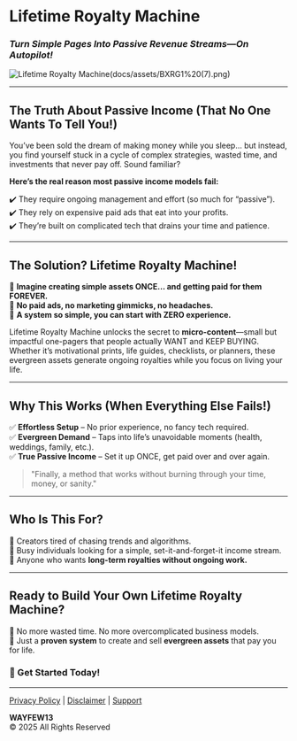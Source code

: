 

# **Lifetime Royalty Machine**
### *Turn Simple Pages Into Passive Revenue Streams—On Autopilot!*

![Lifetime Royalty Machine(docs/assets/BXRG1%20(7).png)](https://google.com)


---

## **The Truth About Passive Income (That No One Wants To Tell You!)**

You’ve been sold the dream of making money while you sleep… but instead, you find yourself stuck in a cycle of complex strategies, wasted time, and investments that never pay off. Sound familiar?

**Here’s the real reason most passive income models fail:**

✔️ They require ongoing management and effort (so much for “passive”).  
✔️ They rely on expensive paid ads that eat into your profits.  
✔️ They’re built on complicated tech that drains your time and patience.  

---

## **The Solution? Lifetime Royalty Machine!**

🔹 **Imagine creating simple assets ONCE… and getting paid for them FOREVER.**  
🔹 **No paid ads, no marketing gimmicks, no headaches.**  
🔹 **A system so simple, you can start with ZERO experience.**  

Lifetime Royalty Machine unlocks the secret to **micro-content**—small but impactful one-pagers that people actually WANT and KEEP BUYING. Whether it’s motivational prints, life guides, checklists, or planners, these evergreen assets generate ongoing royalties while you focus on living your life.

---

## **Why This Works (When Everything Else Fails!)**

✅ **Effortless Setup** – No prior experience, no fancy tech required.  
✅ **Evergreen Demand** – Taps into life’s unavoidable moments (health, weddings, family, etc.).  
✅ **True Passive Income** – Set it up ONCE, get paid over and over again.  

> "Finally, a method that works without burning through your time, money, or sanity."

---

## **Who Is This For?**

🚀 Creators tired of chasing trends and algorithms.  
🚀 Busy individuals looking for a simple, set-it-and-forget-it income stream.  
🚀 Anyone who wants **long-term royalties without ongoing work.**  

---

## **Ready to Build Your Own Lifetime Royalty Machine?**

🔹 No more wasted time. No more overcomplicated business models.  
🔹 Just a **proven system** to create and sell **evergreen assets** that pay you for life.  

### **🚀 Get Started Today!**

---



[Privacy Policy](https://www.google.com) | [Disclaimer](https://www.google.com) | [Support](https://www.google.com)

**WAYFEW13**  
&copy; 2025 All Rights Reserved


